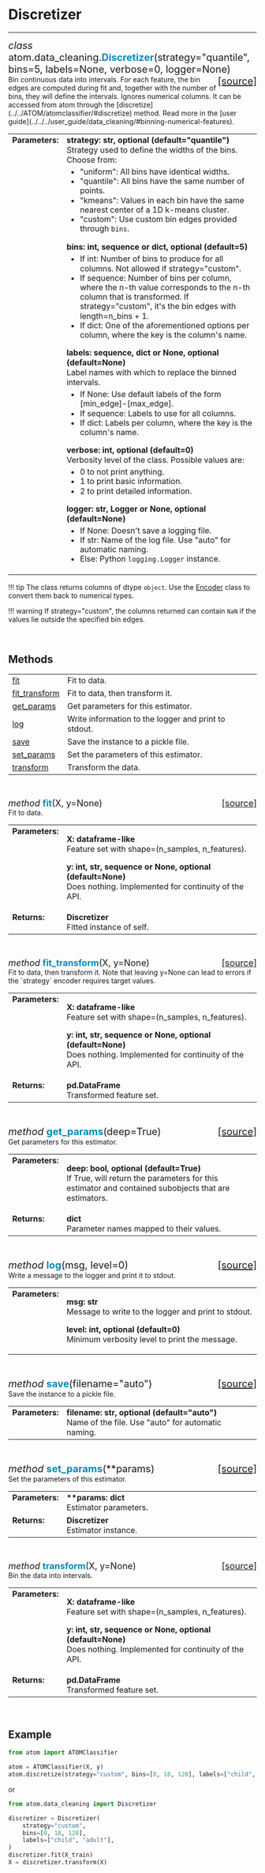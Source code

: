 # Discretizer
-------------

<div style="font-size:20px">
<em>class</em> atom.data_cleaning.<strong style="color:#008AB8">Discretizer</strong>(strategy="quantile",
bins=5, labels=None, verbose=0, logger=None)
<span style="float:right">
<a href="https://github.com/tvdboom/ATOM/blob/master/atom/data_cleaning.py#L919">[source]</a>
</span>
</div>
Bin continuous data into intervals. For each feature, the bin edges
are computed during fit and, together with the number of bins, they
will define the intervals. Ignores numerical columns. It can be
accessed from atom through the [discretize](../../ATOM/atomclassifier/#discretize)
method. Read more in the [user guide](../../../user_guide/data_cleaning/#binning-numerical-features).

<table style="font-size:16px">
<tr>
<td width="20%" class="td_title" style="vertical-align:top"><strong>Parameters:</strong></td>
<td width="80%" class="td_params">
<strong>strategy: str, optional (default="quantile")</strong><br>
Strategy used to define the widths of the bins. Choose from:
<ul style="line-height:1.2em;margin-top:5px">
<li>"uniform": All bins have identical widths.</li>
<li>"quantile": All bins have the same number of points.</li>
<li>"kmeans": Values in each bin have the same nearest center of a 1D k-means cluster.</li>
<li>"custom": Use custom bin edges provided through <code>bins</code>.</li>
</ul>
<strong>bins: int, sequence or dict, optional (default=5)</strong><br>
<ul style="line-height:1.2em;margin-top:5px">
<li>If int: Number of bins to produce for all columns. Not allowed if strategy="custom".</li>
<li>If sequence: Number of bins per column, where the n-th value
corresponds to the n-th column that is transformed. If strategy="custom",
it's the bin edges with length=n_bins + 1.</li>
<li>If dict: One of the aforementioned options per column, where the key is
the column's name.</li>
</ul>
<strong>labels: sequence, dict or None, optional (default=None)</strong><br>
Label names with which to replace the binned intervals.
<ul style="line-height:1.2em;margin-top:5px">
<li>If None: Use default labels of the form [min_edge]-[max_edge].</li>
<li>If sequence: Labels to use for all columns.</li>
<li>If dict: Labels per column, where the key is the column's name.</li>
</ul>
<strong>verbose: int, optional (default=0)</strong><br>
Verbosity level of the class. Possible values are:
<ul style="line-height:1.2em;margin-top:5px">
<li>0 to not print anything.</li>
<li>1 to print basic information.</li>
<li>2 to print detailed information.</li>
</ul>
<strong>logger: str, Logger or None, optional (default=None)</strong><br>
<ul style="line-height:1.2em;margin-top:5px">
<li>If None: Doesn't save a logging file.</li>
<li>If str: Name of the log file. Use "auto" for automatic naming.</li>
<li>Else: Python <code>logging.Logger</code> instance.</li>
</ul>
</td>
</tr>
</table>

!!! tip
    The class returns columns of dtype `object`. Use the [Encoder](../encoder)
    class to convert them back to numerical types.

!!! warning
    If strategy="custom", the columns returned can contain `NaN` if the values
    lie outside the specified bin edges.

<br>



## Methods

<table style="font-size:16px">
<tr>
<td><a href="#fit">fit</a></td>
<td>Fit to data.</td>
</tr>

<tr>
<td><a href="#fit-transform">fit_transform</a></td>
<td>Fit to data, then transform it.</td>
</tr>

<tr>
<td><a href="#get-params">get_params</a></td>
<td>Get parameters for this estimator.</td>
</tr>

<tr>
<td><a href="#log">log</a></td>
<td>Write information to the logger and print to stdout.</td>
</tr>

<tr>
<td><a href="#save">save</a></td>
<td>Save the instance to a pickle file.</td>
</tr>


<tr>
<td><a href="#set-params">set_params</a></td>
<td>Set the parameters of this estimator.</td>
</tr>

<tr>
<td><a href="#transform">transform</a></td>
<td>Transform the data.</td>
</tr>
</table>
<br>


<a name="fit"></a>
<div style="font-size:18px"><em>method</em> <strong style="color:#008AB8">fit</strong>(X, y=None)
<span style="float:right"><a href="https://github.com/tvdboom/ATOM/blob/master/atom/data_cleaning.py#L985">[source]</a></span></div>
Fit to data.
<table style="font-size:16px">
<tr>
<td width="20%" class="td_title" style="vertical-align:top"><strong>Parameters:</strong></td>
<td width="80%" class="td_params">
<p>
<strong>X: dataframe-like</strong><br>
Feature set with shape=(n_samples, n_features).
</p>
<p>
<strong>y: int, str, sequence or None, optional (default=None)</strong><br>
Does nothing. Implemented for continuity of the API.
</p>
</td>
</tr>
<tr>
<td width="20%" class="td_title" style="vertical-align:top"><strong>Returns:</strong></td>
<td width="80%" class="td_params">
<strong>Discretizer</strong><br>
Fitted instance of self.
</tr>
</table>
<br />


<a name="fit-transform"></a>
<div style="font-size:18px"><em>method</em> <strong style="color:#008AB8">fit_transform</strong>(X, y=None)
<span style="float:right"><a href="https://github.com/tvdboom/ATOM/blob/master/atom/data_cleaning.py#L77">[source]</a></span></div>
Fit to data, then transform it. Note that leaving y=None can lead
to errors if the `strategy` encoder requires target values.
<table style="font-size:16px">
<tr>
<td width="20%" class="td_title" style="vertical-align:top"><strong>Parameters:</strong></td>
<td width="80%" class="td_params">
<p>
<strong>X: dataframe-like</strong><br>
Feature set with shape=(n_samples, n_features).
</p>
<p>
<strong>y: int, str, sequence or None, optional (default=None)</strong><br>
Does nothing. Implemented for continuity of the API.
</p>
</td>
</tr>
<tr>
<td width="20%" class="td_title" style="vertical-align:top"><strong>Returns:</strong></td>
<td width="80%" class="td_params">
<strong>pd.DataFrame</strong><br>
Transformed feature set.
</tr>
</table>
<br />


<a name="get-params"></a>
<div style="font-size:20px">
<em>method</em> <strong style="color:#008AB8">get_params</strong>(deep=True)
<span style="float:right">
<a href="https://github.com/scikit-learn/scikit-learn/blob/0fb307bf3/sklearn/base.py#L189">[source]</a>
</span>
</div>
Get parameters for this estimator.
<table style="font-size:16px">
<tr>
<td width="20%" class="td_title" style="vertical-align:top"><strong>Parameters:</strong></td>
<td width="80%" class="td_params">
<p>
<strong>deep: bool, optional (default=True)</strong><br>
If True, will return the parameters for this estimator and contained
subobjects that are estimators.
</p>
</td>
</tr>
<tr>
<td width="20%" class="td_title" style="vertical-align:top"><strong>Returns:</strong></td>
<td width="80%" class="td_params">
<strong>dict</strong><br>
Parameter names mapped to their values.
</td>
</tr>
</table>
<br />


<a name="log"></a>
<div style="font-size:20px">
<em>method</em> <strong style="color:#008AB8">log</strong>(msg, level=0)
<span style="float:right">
<a href="https://github.com/tvdboom/ATOM/blob/master/atom/basetransformer.py#L525">[source]</a>
</span>
</div>
Write a message to the logger and print it to stdout.
<table style="font-size:16px">
<tr>
<td width="20%" class="td_title" style="vertical-align:top"><strong>Parameters:</strong></td>
<td width="80%" class="td_params">
<p>
<strong>msg: str</strong><br>
Message to write to the logger and print to stdout.
</p>
<p>
<strong>level: int, optional (default=0)</strong><br>
Minimum verbosity level to print the message.
</p>
</td>
</tr>
</table>
<br />


<a name="save"></a>
<div style="font-size:20px">
<em>method</em> <strong style="color:#008AB8">save</strong>(filename="auto")
<span style="float:right">
<a href="https://github.com/tvdboom/ATOM/blob/master/atom/basetransformer.py#L546">[source]</a>
</span>
</div>
Save the instance to a pickle file.
<table style="font-size:16px">
<tr>
<td width="20%" class="td_title" style="vertical-align:top"><strong>Parameters:</strong></td>
<td width="80%" class="td_params">
<strong>filename: str, optional (default="auto")</strong><br>
Name of the file. Use "auto" for automatic naming.
</td>
</tr>
</table>
<br>


<a name="set-params"></a>
<div style="font-size:20px">
<em>method</em> <strong style="color:#008AB8">set_params</strong>(**params)
<span style="float:right">
<a href="https://github.com/scikit-learn/scikit-learn/blob/0fb307bf3/sklearn/base.py#L221">[source]</a>
</span>
</div>
Set the parameters of this estimator.
<table style="font-size:16px">
<tr>
<td width="20%" class="td_title" style="vertical-align:top"><strong>Parameters:</strong></td>
<td width="80%" class="td_params">
<strong>**params: dict</strong><br>
Estimator parameters.
</tr>
<tr>
<td width="20%" class="td_title" style="vertical-align:top"><strong>Returns:</strong></td>
<td width="80%" class="td_params">
<strong>Discretizer</strong><br>
Estimator instance.
</td>
</tr>
</table>
<br />


<a name="transform"></a>
<div style="font-size:18px"><em>method</em> <strong style="color:#008AB8">transform</strong>(X, y=None) 
<span style="float:right"><a href="https://github.com/tvdboom/ATOM/blob/master/atom/data_cleaning.py#L1086">[source]</a></span></div>
Bin the data into intervals.
<table style="font-size:16px">
<tr>
<td width="20%" class="td_title" style="vertical-align:top"><strong>Parameters:</strong></td>
<td width="80%" class="td_params">
<p>
<strong>X: dataframe-like</strong><br>
Feature set with shape=(n_samples, n_features).
</p>
<p>
<strong>y: int, str, sequence or None, optional (default=None)</strong><br>
Does nothing. Implemented for continuity of the API.
</p>
</td>
</tr>
<tr>
<td width="20%" class="td_title" style="vertical-align:top"><strong>Returns:</strong></td>
<td width="80%" class="td_params">
<strong>pd.DataFrame</strong><br>
Transformed feature set.
</tr>
</table>
<br />



## Example

```python
from atom import ATOMClassifier

atom = ATOMClassifier(X, y)
atom.discretize(strategy="custom", bins=[0, 18, 120], labels=["child", "adult"])
```
or
```python
from atom.data_cleaning import Discretizer

discretizer = Discretizer(
    strategy="custom",
    bins=[0, 18, 120],
    labels=["child", "adult"],
)
discretizer.fit(X_train)
X = discretizer.transform(X)
```